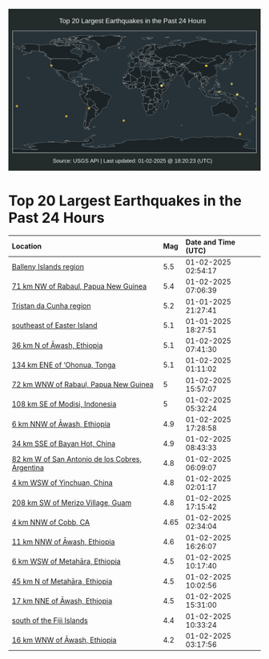 ![Map](./map.png)

# Top 20 Largest Earthquakes in the Past 24 Hours

| Location | Mag | Date and Time (UTC) |
|:---|:---|:---|
| [Balleny Islands region](https://earthquake.usgs.gov/earthquakes/eventpage/us6000pgzq) | 5.5 | 01-02-2025 02:54:17 |
| [71 km NW of Rabaul, Papua New Guinea](https://earthquake.usgs.gov/earthquakes/eventpage/us6000ph16) | 5.4 | 01-02-2025 07:06:39 |
| [Tristan da Cunha region](https://earthquake.usgs.gov/earthquakes/eventpage/us6000pgy5) | 5.2 | 01-01-2025 21:27:41 |
| [southeast of Easter Island](https://earthquake.usgs.gov/earthquakes/eventpage/us6000pgx1) | 5.1 | 01-01-2025 18:27:51 |
| [36 km N of Āwash, Ethiopia](https://earthquake.usgs.gov/earthquakes/eventpage/us6000ph1c) | 5.1 | 01-02-2025 07:41:30 |
| [134 km ENE of ‘Ohonua, Tonga](https://earthquake.usgs.gov/earthquakes/eventpage/us6000pgz5) | 5.1 | 01-02-2025 01:11:02 |
| [72 km WNW of Rabaul, Papua New Guinea](https://earthquake.usgs.gov/earthquakes/eventpage/us6000ph9f) | 5 | 01-02-2025 15:57:07 |
| [108 km SE of Modisi, Indonesia](https://earthquake.usgs.gov/earthquakes/eventpage/us6000ph0e) | 5 | 01-02-2025 05:32:24 |
| [6 km NNW of Āwash, Ethiopia](https://earthquake.usgs.gov/earthquakes/eventpage/us6000ph9m) | 4.9 | 01-02-2025 17:28:58 |
| [34 km SSE of Bayan Hot, China](https://earthquake.usgs.gov/earthquakes/eventpage/us6000ph1g) | 4.9 | 01-02-2025 08:43:33 |
| [82 km W of San Antonio de los Cobres, Argentina](https://earthquake.usgs.gov/earthquakes/eventpage/us6000ph0l) | 4.8 | 01-02-2025 06:09:07 |
| [4 km WSW of Yinchuan, China](https://earthquake.usgs.gov/earthquakes/eventpage/us6000pgzd) | 4.8 | 01-02-2025 02:01:17 |
| [208 km SW of Merizo Village, Guam](https://earthquake.usgs.gov/earthquakes/eventpage/us6000ph9k) | 4.8 | 01-02-2025 17:15:42 |
| [4 km NNW of Cobb, CA](https://earthquake.usgs.gov/earthquakes/eventpage/nc75111126) | 4.65 | 01-02-2025 02:34:04 |
| [11 km NNW of Āwash, Ethiopia](https://earthquake.usgs.gov/earthquakes/eventpage/us6000ph8u) | 4.6 | 01-02-2025 16:26:07 |
| [6 km WSW of Metahāra, Ethiopia](https://earthquake.usgs.gov/earthquakes/eventpage/us6000ph2v) | 4.5 | 01-02-2025 10:17:40 |
| [45 km N of Metahāra, Ethiopia](https://earthquake.usgs.gov/earthquakes/eventpage/us6000ph2s) | 4.5 | 01-02-2025 10:02:56 |
| [17 km NNE of Āwash, Ethiopia](https://earthquake.usgs.gov/earthquakes/eventpage/us6000ph6e) | 4.5 | 01-02-2025 15:31:00 |
| [south of the Fiji Islands](https://earthquake.usgs.gov/earthquakes/eventpage/us6000ph30) | 4.4 | 01-02-2025 10:33:24 |
| [16 km WNW of Āwash, Ethiopia](https://earthquake.usgs.gov/earthquakes/eventpage/us6000pgzy) | 4.2 | 01-02-2025 03:17:56 |
